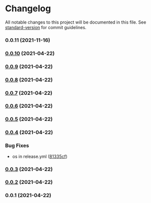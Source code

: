 # Changelog

All notable changes to this project will be documented in this file. See [standard-version](https://github.com/conventional-changelog/standard-version) for commit guidelines.

### 0.0.11 (2021-11-16)

### [0.0.10](https://github.com/rdarida/pantry-cloud/compare/v0.0.9...v0.0.10) (2021-04-22)

### [0.0.9](https://github.com/rdarida/pantry-cloud/compare/v0.0.8...v0.0.9) (2021-04-22)

### [0.0.8](https://github.com/rdarida/pantry-cloud/compare/v0.0.7...v0.0.8) (2021-04-22)

### [0.0.7](https://github.com/rdarida/pantry-cloud/compare/v0.0.6...v0.0.7) (2021-04-22)

### [0.0.6](https://github.com/rdarida/pantry-cloud/compare/v0.0.5...v0.0.6) (2021-04-22)

### [0.0.5](https://github.com/rdarida/pantry-cloud/compare/v0.0.4...v0.0.5) (2021-04-22)

### [0.0.4](https://github.com/rdarida/pantry-cloud/compare/v0.0.3...v0.0.4) (2021-04-22)


### Bug Fixes

* os in release.yml ([81335cf](https://github.com/rdarida/pantry-cloud/commit/81335cfc91774bd093ec2d3960696aec31ef4886))

### [0.0.3](https://github.com/rdarida/pantry-cloud/compare/v0.0.2...v0.0.3) (2021-04-22)

### [0.0.2](https://github.com/rdarida/pantry-cloud/compare/v0.0.1...v0.0.2) (2021-04-22)

### 0.0.1 (2021-04-22)
